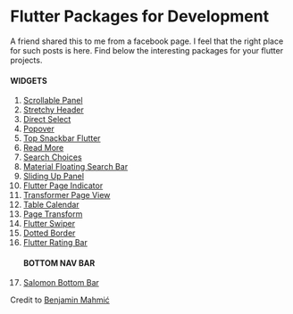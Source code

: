 # Flutter Packages for Development


A friend shared this to me from a facebook page. I feel that the right place for such posts is here. Find below the interesting packages for your flutter projects.


<h4>WIDGETS</h4>

<ol>

  <li>
    <a href="https://pub.dev/packages/scrollable_panel"> Scrollable Panel</a>
  </li>
  
  <li>
    <a href=https://pub.dev/packages/stretchy_header>Stretchy Header</a>
  </li>
  
  <li>
    <a href=https://pub.dev/packages/direct_select>Direct Select</a>
  </li>
  
  <li>
    <a href=https://pub.dev/packages/popover>Popover</a>
  </li>
  
  <li>
    <a href=https://pub.dev/packages/top_snackbar_flutter>Top Snackbar Flutter</a>
  </li>
  
  <li>
    <a href=https://pub.dev/packages/readmore>Read More</a>
  </li>
  
  <li>
    <a href=https://pub.dev/packages/search_choices>Search Choices</a>
  </li>
  
  <li>
    <a href=https://pub.dev/packages/material_floating_search_bar>Material Floating Search Bar</a>
  </li>
  
  <li>
    <a href=https://pub.dev/packages/sliding_up_panel>Sliding Up Panel</a>
  </li>
  
  <li>
    <a href=https://pub.dev/packages/flutter_page_indicator>Flutter Page Indicator</a>
  </li>
  
  <li>
    <a href=https://pub.dev/packages/transformer_page_view>Transformer Page View</a>
  </li>
  
  <li>
    <a href=https://pub.dev/packages/table_calendar>Table Calendar</a>
  </li>
  
  <li>
    <a href=https://pub.dev/packages/page_transition>Page Transform</a>
  </li>
  
  <li>
    <a href=https://pub.dev/packages/flutter_swiper>Flutter Swiper</a>
  </li>
  
  <li>
    <a href=https://pub.dev/packages/dotted_border>Dotted Border</a>
  </li>
  
  <li>
    <a href=https://pub.dev/packages/flutter_rating_bar>Flutter Rating Bar</a>
  </li>
  
  
  <h4>BOTTOM NAV BAR</h4>
  
  <li>
    <a href=https://pub.dev/packages/salomon_bottom_bar>Salomon Bottom Bar</a>
  </li>
  
</ol>

Credit to <a href="https://github.com/BenjaminMahmic" target="_blank">Benjamin Mahmić</a>
